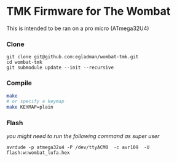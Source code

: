 # TMK Firmware for The Wombat

This is intended to be ran on a pro micro (ATmega32U4)

### Clone
```
git clone git@github.com:egladman/wombat-tmk.git
cd wombat-tmk
git submodule update --init --recursive
```

### Compile
```bash
make
# or specify a keymap
make KEYMAP=plain
```

### Flash
*you might need to run the following command as super user*
```
avrdude -p atmega32u4 -P /dev/ttyACM0  -c avr109  -U flash:w:wombat_lufa.hex
```
